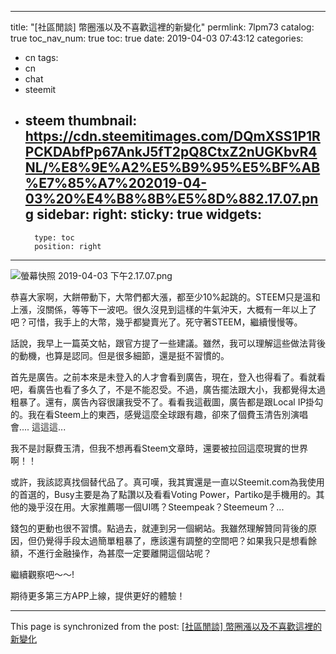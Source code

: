 
---
title: "[社區閒談] 幣圈漲以及不喜歡這裡的新變化"
permlink: 7lpm73
catalog: true
toc_nav_num: true
toc: true
date: 2019-04-03 07:43:12
categories:
- cn
tags:
- cn
- chat
- steemit
- steem
thumbnail: https://cdn.steemitimages.com/DQmXSS1P1RPCKDAbfPp67AnkJ5fT2pQ8CtxZ2nUGKbvR4NL/%E8%9E%A2%E5%B9%95%E5%BF%AB%E7%85%A7%202019-04-03%20%E4%B8%8B%E5%8D%882.17.07.png
sidebar:
    right:
        sticky: true
widgets:
    -
        type: toc
        position: right
---


![螢幕快照 2019-04-03 下午2.17.07.png](https://cdn.steemitimages.com/DQmXSS1P1RPCKDAbfPp67AnkJ5fT2pQ8CtxZ2nUGKbvR4NL/%E8%9E%A2%E5%B9%95%E5%BF%AB%E7%85%A7%202019-04-03%20%E4%B8%8B%E5%8D%882.17.07.png)

恭喜大家啊，大餅帶動下，大幣們都大漲，都至少10%起跳的。STEEM只是溫和上漲，沒關係，等等下一波吧。很久沒見到這樣的牛氣沖天，大概有一年以上了吧？可惜，我手上的大幣，幾乎都變賣光了。死守著STEEM，繼續慢慢等。 

話說，我早上一篇英文帖，跟官方提了一些建議。雖然，我可以理解這些做法背後的動機，也算是認同。但是很多細節，還是挺不習慣的。 

首先是廣告。之前本來是未登入的人才會看到廣告，現在，登入也得看了。看就看吧，看廣告也看了多久了，不是不能忍受。不過，廣告擺法跟大小，我都覺得太過粗暴了。還有，廣告內容很讓我受不了。看看我這截圖，廣告都是跟Local IP掛勾的。我在看Steem上的東西，感覺這麼全球跟有趣，卻來了個費玉清告別演唱會.... 這這這... 

我不是討厭費玉清，但我不想再看Steem文章時，還要被拉回這麼現實的世界啊！！

或許，我該認真找個替代品了。真可嘆，我其實還是一直以Steemit.com為我使用的首選的，Busy主要是為了點讚以及看看Voting Power，Partiko是手機用的。其他的幾乎沒在用。大家推薦哪一個UI嗎？Steempeak？Steemeum？... 

錢包的更動也很不習慣。點過去，就連到另一個網站。我雖然理解贊同背後的原因，但仍覺得手段太過簡單粗暴了，應該還有調整的空間吧？如果我只是想看餘額，不進行金融操作，為甚麼一定要離開這個站呢？

繼續觀察吧～～!

期待更多第三方APP上線，提供更好的體驗！



- - -

This page is synchronized from the post: [[社區閒談] 幣圈漲以及不喜歡這裡的新變化](https://steemit.com/@deanliu/7lpm73)
